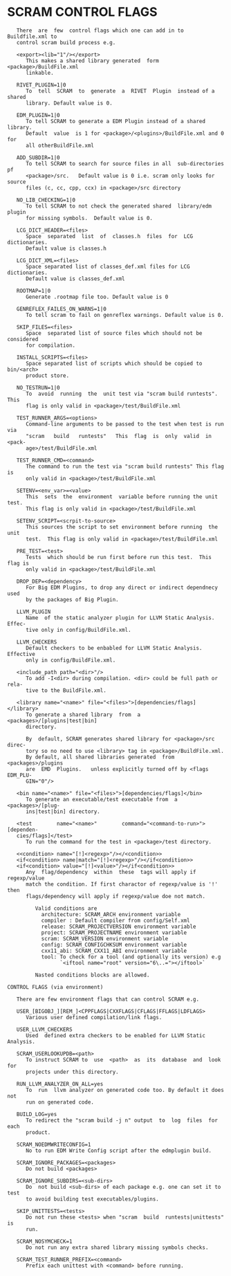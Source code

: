 # SCRAM CONTROL FLAGS

       There  are  few  control flags which one can add in to Buildfile.xml to
       control scram build process e.g.

       <export><lib="1"/></export>
          This makes a shared library generated  form  <package>/BuildFile.xml
          linkable.

       RIVET_PLUGIN=1|0
          To  tell  SCRAM  to  generate  a  RIVET  Plugin  instead of a shared
          library. Default value is 0.

       EDM_PLUGIN=1|0
          To tell SCRAM to generate a EDM Plugin instead of a shared  library.
          Default  value  is 1 for <package>/<plugins>/BuildFile.xml and 0 for
          all otherBuildFile.xml

       ADD_SUBDIR=1|0
          To tell SCRAM to search for source files in all  sub-directories  pf
          <package>/src.   Default value is 0 i.e. scram only looks for source
          files (c, cc, cpp, ccx) in <package>/src directory

       NO_LIB_CHECKING=1|0
          To tell SCRAM to not check the generated shared  library/edm  plugin
          for missing symbols.  Default value is 0.

       LCG_DICT_HEADER=<files>
          Space  separated  list  of  classes.h  files  for  LCG dictionaries.
          Default value is classes.h

       LCG_DICT_XML=<files>
          Space separated list of classes_def.xml files for LCG  dictionaries.
          Default value is classes_def.xml

       ROOTMAP=1|0
          Generate .rootmap file too. Default value is 0

       GENREFLEX_FAILES_ON_WARNS=1|0
          To tell scram to fail on genreflex warnings. Default value is 0.

       SKIP_FILES=<files>
          Space  separated list of source files which should not be considered
          for compilation.

       INSTALL_SCRIPTS=<files>
          Space separated list of scripts which should be copied to bin/<arch>
          product store.

       NO_TESTRUN=1|0
          To  avoid  running  the  unit test via "scram build runtests".  This
          flag is only valid in <package>/test/BuildFile.xml

       TEST_RUNNER_ARGS=<options>
          Command-line arguments to be passed to the test when test is run via
          "scram   build   runtests"   This  flag  is  only  valid  in  <pack-
          age>/test/BuildFile.xml

       TEST_RUNNER_CMD=<command>
          The command to run the test via "scram build runtests" This flag  is
          only valid in <package>/test/BuildFile.xml

       SETENV=<env_var>=<value>
          This  sets  the  environment  variable before running the unit test.
          This flag is only valid in <package>/test/BuildFile.xml

       SETENV_SCRIPT=<scrpit-to-source>
          This sources the script to set environment before running  the  unit
          test.  This flag is only valid in <package>/test/BuildFile.xml

       PRE_TEST=<test>
          Tests  which should be run first before run this test.  This flag is
          only valid in <package>/test/BuildFile.xml

       DROP_DEP=<dependency>
          For Big EDM Plugins, to drop any direct or indirect dependnecy  used
          by the packages of Big Plugin.

       LLVM_PLUGIN
          Name  of the static analyzer plugin for LLVM Static Analysis. Effec-
          tive only in config/BuildFile.xml.

       LLVM_CHECKERS
          Default checkers to be enbabled for LLVM Static Analysis.  Effective
          only in config/BuildFile.xml.

       <include_path path="<dir>"/>
          To add -I<dir> during compilation. <dir> could be full path or rela-
          tive to the BuildFile.xml.

       <library name="<name>" file="<files>">[dependencies/flags]</library>
          To generate a shared library  from  a  <packages>/[plugins|test|bin]
          directory.

          By  default, SCRAM generates shared library for <package>/src direc-
          tory so no need to use <library> tag in <package>/BuildFile.xml.
          By default, all shared libraries generated  from  <packages>/plugins
          are  EMD  Plugins.   unless explicitly turned off by <flags EDM_PLU-
          GIN="0"/>

       <bin name="<name>" file="<files>">[dependencies/flags]</bin>
          To generate an executable/test executable from  a  <packages>/[plug-
          ins|test|bin] directory.

       <test        name="<name>"        command="<command-to-run>">[dependen-
       cies/flags]</test>
          To run the command for the test in <package>/test directory.

       <<condition> name="[!]<regexp>"/></<condition>>
       <if<condition> name|match="[!]<regexp>"/></if<condition>>
       <if<condition> value="[!]<value>"/></if<condition>>
          Any  flag/dependency  within  these  tags will apply if regexp/value
          match the condition. If first charactor of regexp/value is '!'  then
          flags/dependency will apply if regexp/value doe not match.

             Valid conditions are
               architecture: SCRAM_ARCH environment variable
               compiler : Default compiler from config/Self.xml
               release: SCRAM_PROJECTVERSION environment variable
               project: SCRAM_PROJECTNAME environment variable
               scram: SCRAM_VERSION environment variable
               config: SCRAM_CONFIGCHKSUM environment variable
               cxx11_abi: SCRAM_CXX11_ABI environment variable
               tool: To check for a tool (and optionally its version) e.g
                     `<iftool name="root" version="6\..="></iftool>`

             Nasted conditions blocks are allowed.

    CONTROL FLAGS (via environment)

       There are few environment flags that can control SCRAM e.g.

       USER_[BIGOBJ_][REM_]<CPPFLAGS|CXXFLAGS|CFLAGS|FFLAGS|LDFLAGS>
          Various user defined compilation/link flags.

       USER_LLVM_CHECKERS
          Used  defined extra checkers to be enabled for LLVM Static Analysis.

       SCRAM_USERLOOKUPDB=<path>
          To instruct SCRAM to  use  <path>  as  its  database  and  look  for
          projects under this directory.

       RUN_LLVM_ANALYZER_ON_ALL=yes
          To  run  llvm analyzer on generated code too. By default it does not
          run on generated code.

       BUILD_LOG=yes
          To redirect the "scram build -j n" output  to  log  files  for  each
          product.

       SCRAM_NOEDMWRITECONFIG=1
          No to run EDM Write Config script after the edmplugin build.

       SCRAM_IGNORE_PACKAGES=<packages>
          Do not build <packages>

       SCRAM_IGNORE_SUBDIRS=<sub-dirs>
          Do  not build <sub-dirs> of each package e.g. one can set it to test
          to avoid building test executables/plugins.

       SKIP_UNITTESTS=<tests>
          Do not run these <tests> when "scram  build  runtests|unittests"  is
          run.

       SCRAM_NOSYMCHECK=1
          Do not run any extra shared library missing symbols checks.

       SCRAM_TEST_RUNNER_PREFIX=<command>
          Prefix each unittest with <command> before running.
